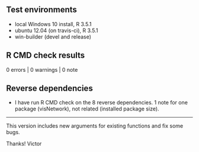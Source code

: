 ## Test environments

* local Windows 10 install, R 3.5.1
* ubuntu 12.04 (on travis-ci), R 3.5.1
* win-builder (devel and release)

## R CMD check results

0 errors | 0 warnings | 0 note


## Reverse dependencies

* I have run R CMD check on the 8 reverse dependencies. 
  1 note for one package (visNetwork), not related (installed package size).

-------

This version includes new arguments for existing functions and fix some bugs.

Thanks!
Victor
